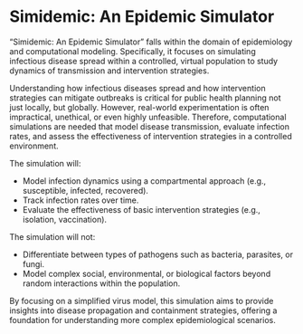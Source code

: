 # Simidemic: An Epidemic Simulator

“Simidemic: An Epidemic Simulator” falls within the domain of epidemiology and computational modeling. Specifically, it focuses on simulating infectious disease spread within a controlled, virtual population to study dynamics of transmission and intervention strategies.

Understanding how infectious diseases spread and how intervention strategies can mitigate outbreaks is critical for public health planning not just locally, but globally. However, real-world experimentation is often impractical, unethical, or even highly unfeasible. Therefore, computational simulations are needed that model disease transmission, evaluate infection rates, and assess the effectiveness of intervention strategies in a controlled environment.

The simulation will:
* Model infection dynamics using a compartmental approach (e.g., susceptible, infected, recovered).
* Track infection rates over time.
* Evaluate the effectiveness of basic intervention strategies (e.g., isolation, vaccination).

The simulation will not:
* Differentiate between types of pathogens such as bacteria, parasites, or fungi.
* Model complex social, environmental, or biological factors beyond random interactions within the population.

By focusing on a simplified virus model, this simulation aims to provide insights into disease propagation and containment strategies, offering a foundation for understanding more complex epidemiological scenarios.